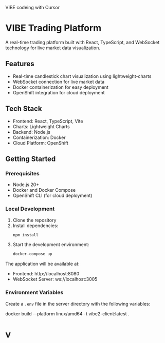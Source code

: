 VIBE codeing with Cursor

# VIBE Trading Platform

A real-time trading platform built with React, TypeScript, and WebSocket technology for live market data visualization.

## Features

- Real-time candlestick chart visualization using lightweight-charts
- WebSocket connection for live market data
- Docker containerization for easy deployment
- OpenShift integration for cloud deployment

## Tech Stack

- Frontend: React, TypeScript, Vite
- Charts: Lightweight Charts
- Backend: Node.js
- Containerization: Docker
- Cloud Platform: OpenShift

## Getting Started

### Prerequisites

- Node.js 20+
- Docker and Docker Compose
- OpenShift CLI (for cloud deployment)

### Local Development

1. Clone the repository
2. Install dependencies:
   ```bash
   npm install
   ```
3. Start the development environment:
   ```bash
   docker-compose up
   ```

The application will be available at:

- Frontend: http://localhost:8080
- WebSocket Server: ws://localhost:3005

### Environment Variables

Create a `.env` file in the server directory with the following variables:

docker build --platform linux/amd64 -t vibe2-client:latest .  

# v
